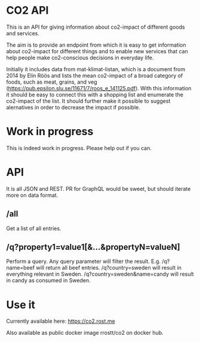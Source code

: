 # CO2 API

This is an API for giving information about co2-impact of different goods and services.

The aim is to provide an endpoint from which it is easy to get information about co2-impact for different things and to enable new services that can help people make co2-conscious decisions in everyday life.

Initially it includes data from mat-klimat-listan, which is a document from 2014 by Elin Röös and lists the mean co2-impact of a broad category of foods, such as meat, grains, and veg (https://pub.epsilon.slu.se/11671/7/roos_e_141125.pdf). With this information it should be easy to connect this with a shopping list and enumerate the co2-impact of the list. It should further make it possible to suggest alernatives in order to decrease the impact if possible.

# Work in progress

This is indeed work in progress. Please help out if you can.

# API

It is all JSON and REST. PR for GraphQL would be sweet, but should iterate more on data format.

## /all

Get a list of all entries.

## /q?property1=value1[&...&propertyN=valueN]

Perform a query. Any query parameter will filter the result. E.g. /q?name=beef will return all beef entries. /q?country=sweden will result in everything relevant in Sweden. /q?country=sweden&name=candy will result in candy as consumed in Sweden.

# Use it

Currently available here: https://co2.rost.me

Also available as public docker image rrostt/co2 on docker hub.
